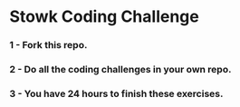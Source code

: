 # Stowk Coding Challenge

### 1 - Fork this repo.

### 2 - Do all the coding challenges in your own repo.

### 3 - You have 24 hours to finish these exercises.
